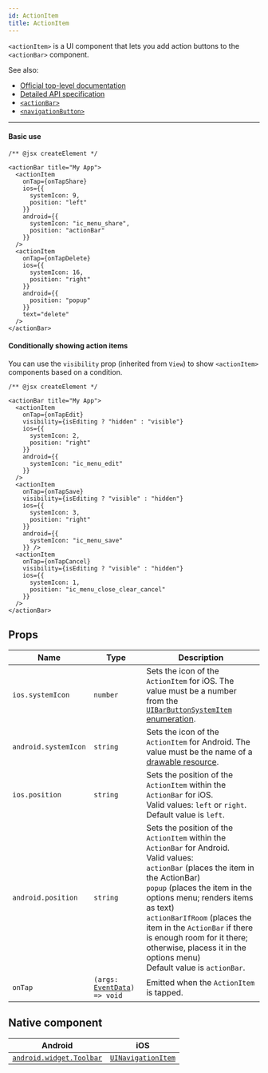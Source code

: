```yaml
---
id: ActionItem
title: ActionItem
---
```

<!-- contributors: [shirakaba, rigor789, ikoevska] -->

`<actionItem>` is a UI component that lets you add action buttons to the `<actionBar>` component.

See also:

* [Official top-level documentation](https://docs.nativescript.org/ui/components/action-bar#actionitem)
* [Detailed API specification](https://docs.nativescript.org/api-reference/classes/_ui_action_bar_.actionitem)
* [`<actionBar>`](/docs/components/action-bar)
* [`<navigationButton>`](/docs/components/navigation-button)

---

#### Basic use

```tsx
/** @jsx createElement */

<actionBar title="My App">
  <actionItem
    onTap={onTapShare}
    ios={{
      systemIcon: 9,
      position: "left"
    }}
    android={{
      systemIcon: "ic_menu_share",
      position: "actionBar"
    }}
  />
  <actionItem
    onTap={onTapDelete}
    ios={{
      systemIcon: 16,
      position: "right"
    }}
    android={{
      position: "popup"
    }}
    text="delete"
  />
</actionBar>
```

#### Conditionally showing action items

You can use the `visibility` prop (inherited from `View`) to show `<actionItem>` components based on a condition.

```tsx
/** @jsx createElement */

<actionBar title="My App">
  <actionItem
    onTap={onTapEdit}
    visibility={isEditing ? "hidden" : "visible"}
    ios={{
      systemIcon: 2,
      position: "right"
    }}
    android={{
      systemIcon: "ic_menu_edit"
    }}
  />
  <actionItem
    onTap={onTapSave}
    visibility={isEditing ? "visible" : "hidden"}
    ios={{
      systemIcon: 3,
      position: "right"
    }}
    android={{
      systemIcon: "ic_menu_save"
    }} />
  <actionItem
    onTap={onTapCancel}
    visibility={isEditing ? "visible" : "hidden"}
    ios={{
      systemIcon: 1,
      position: "ic_menu_close_clear_cancel"
    }}
  />
</actionBar>
```

## Props

| Name | Type | Description |
|------|------|-------------|
| `ios.systemIcon` | `number` | Sets the icon of the `ActionItem` for iOS. The value must be a number from the [`UIBarButtonSystemItem` enumeration](https://developer.apple.com/documentation/uikit/uibarbuttonitem/systemitem).
| `android.systemIcon` | `string` | Sets the icon of the `ActionItem` for Android. The value must be the name of a [drawable resource](https://developer.android.com/guide/topics/resources/drawable-resource).
| `ios.position` | `string` | Sets the position of the `ActionItem` within the `ActionBar` for iOS.<br/>Valid values: `left` or `right`.<br/>Default value is `left`.
| `android.position` | `string` | Sets the position of the `ActionItem` within the `ActionBar` for Android.<br/>Valid values:<br/>`actionBar` (places the item in the ActionBar)<br/>`popup` (places the item in the options menu; renders items as text)<br/>`actionBarIfRoom` (places the item in the `ActionBar` if there is enough room for it there; otherwise, placess it in the options menu)<br/>Default value is `actionBar`.
| `onTap` | `(args: `[`EventData`](https://docs.nativescript.org/api-reference/interfaces/__nativescript_core_.eventdata)`) => void` | Emitted when the `ActionItem` is tapped.

## Native component

| Android | iOS |
|---------|-----|
| [`android.widget.Toolbar`](https://developer.android.com/reference/android/widget/Toolbar.html) | [`UINavigationItem`](https://developer.apple.com/documentation/uikit/uinavigationitem)